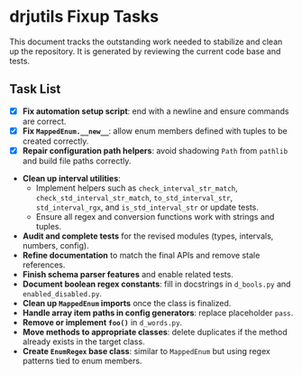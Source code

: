 # drjutils Fixup Tasks

This document tracks the outstanding work needed to stabilize and clean up the repository.
It is generated by reviewing the current code base and tests.

## Task List

- [x] **Fix automation setup script**: end with a newline and ensure commands are correct.
- [x] **Fix `MappedEnum.__new__`**: allow enum members defined with tuples to be created correctly.
- [x] **Repair configuration path helpers**: avoid shadowing `Path` from `pathlib` and build file paths correctly.
- **Clean up interval utilities**:
  - Implement helpers such as `check_interval_str_match`, `check_std_interval_str_match`, `to_std_interval_str`, `std_interval_rgx`, and `is_std_interval_str` or update tests.
  - Ensure all regex and conversion functions work with strings and tuples.
- **Audit and complete tests** for the revised modules (types, intervals, numbers, config).
- **Refine documentation** to match the final APIs and remove stale references.
- **Finish schema parser features** and enable related tests.
- **Document boolean regex constants**: fill in docstrings in `d_bools.py` and `enabled_disabled.py`.
- **Clean up `MappedEnum` imports** once the class is finalized.
- **Handle array item paths in config generators**: replace placeholder `pass`.
- **Remove or implement `foo()`** in `d_words.py`.
- **Move methods to appropriate classes**: delete duplicates if the method already exists in the target class.
- **Create `EnumRegex` base class**: similar to `MappedEnum` but using regex patterns tied to enum members.
